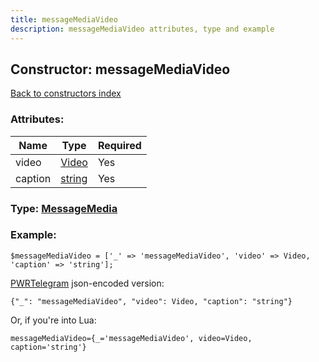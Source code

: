 ```yaml
---
title: messageMediaVideo
description: messageMediaVideo attributes, type and example
---
```

## Constructor: messageMediaVideo  
[Back to constructors index](index.md)



### Attributes:

| Name     |    Type       | Required |
|----------|---------------|----------|
|video|[Video](../types/Video.md) | Yes|
|caption|[string](../types/string.md) | Yes|



### Type: [MessageMedia](../types/MessageMedia.md)


### Example:

```
$messageMediaVideo = ['_' => 'messageMediaVideo', 'video' => Video, 'caption' => 'string'];
```  

[PWRTelegram](https://pwrtelegram.xyz) json-encoded version:

```
{"_": "messageMediaVideo", "video": Video, "caption": "string"}
```


Or, if you're into Lua:  


```
messageMediaVideo={_='messageMediaVideo', video=Video, caption='string'}

```


